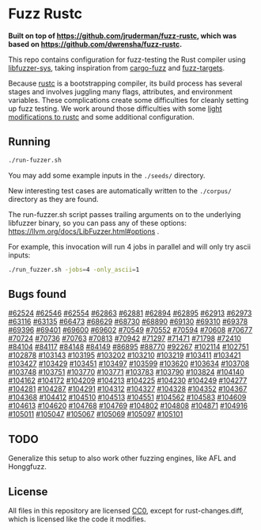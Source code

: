 # Fuzz Rustc

**Built on top of https://github.com/jruderman/fuzz-rustc, which was based on https://github.com/dwrensha/fuzz-rustc.**

This repo contains configuration for fuzz-testing the Rust compiler using [libfuzzer-sys](https://github.com/rust-fuzz/libfuzzer),
taking inspiration from [cargo-fuzz](https://github.com/rust-fuzz/cargo-fuzz) and [fuzz-targets](https://github.com/rust-fuzz/targets).

Because [rustc](https://github.com/rust-lang/rust) is a bootstrapping compiler, its build process has several stages
and involves juggling many flags, attributes, and environment variables. These complications create some difficulties for
cleanly setting up fuzz testing. We work around those difficulties with some
[light modifications to rustc](rust-changes.diff) and some additional configuration.


## Running


```sh
./run-fuzzer.sh
```

You may add some example inputs in the `./seeds/` directory.

New interesting test cases are automatically written to the `./corpus/` directory as they are found.

The run-fuzzer.sh script passes trailing arguments on to the underlying libfuzzer binary,
so you can pass any of these options: https://llvm.org/docs/LibFuzzer.html#options .

For example, this invocation will run 4 jobs in parallel and will only try ascii inputs:

```sh
./run_fuzzer.sh -jobs=4 -only_ascii=1
```

## Bugs found

[#62524](https://github.com/rust-lang/rust/issues/62524)
[#62546](https://github.com/rust-lang/rust/issues/62546)
[#62554](https://github.com/rust-lang/rust/issues/62554)
[#62863](https://github.com/rust-lang/rust/issues/62863)
[#62881](https://github.com/rust-lang/rust/issues/62881)
[#62894](https://github.com/rust-lang/rust/issues/62894)
[#62895](https://github.com/rust-lang/rust/issues/62895)
[#62913](https://github.com/rust-lang/rust/issues/62913)
[#62973](https://github.com/rust-lang/rust/issues/62973)
[#63116](https://github.com/rust-lang/rust/issues/63116)
[#63135](https://github.com/rust-lang/rust/issues/63135)
[#66473](https://github.com/rust-lang/rust/issues/66473)
[#68629](https://github.com/rust-lang/rust/issues/68629)
[#68730](https://github.com/rust-lang/rust/issues/68730)
[#68890](https://github.com/rust-lang/rust/issues/68890)
[#69130](https://github.com/rust-lang/rust/issues/69130)
[#69310](https://github.com/rust-lang/rust/issues/69310)
[#69378](https://github.com/rust-lang/rust/issues/69378)
[#69396](https://github.com/rust-lang/rust/issues/69396)
[#69401](https://github.com/rust-lang/rust/issues/69401)
[#69600](https://github.com/rust-lang/rust/issues/69600)
[#69602](https://github.com/rust-lang/rust/issues/69602)
[#70549](https://github.com/rust-lang/rust/issues/70549)
[#70552](https://github.com/rust-lang/rust/issues/70552)
[#70594](https://github.com/rust-lang/rust/issues/70594)
[#70608](https://github.com/rust-lang/rust/issues/70608)
[#70677](https://github.com/rust-lang/rust/issues/70677)
[#70724](https://github.com/rust-lang/rust/issues/70724)
[#70736](https://github.com/rust-lang/rust/issues/70736)
[#70763](https://github.com/rust-lang/rust/issues/70763)
[#70813](https://github.com/rust-lang/rust/issues/70813)
[#70942](https://github.com/rust-lang/rust/issues/70942)
[#71297](https://github.com/rust-lang/rust/issues/71297)
[#71471](https://github.com/rust-lang/rust/issues/71471)
[#71798](https://github.com/rust-lang/rust/issues/71798)
[#72410](https://github.com/rust-lang/rust/issues/72410)
[#84104](https://github.com/rust-lang/rust/issues/84104)
[#84117](https://github.com/rust-lang/rust/issues/84117)
[#84148](https://github.com/rust-lang/rust/issues/84148)
[#84149](https://github.com/rust-lang/rust/issues/84149)
[#86895](https://github.com/rust-lang/rust/issues/86895)
[#88770](https://github.com/rust-lang/rust/issues/88770)
[#92267](https://github.com/rust-lang/rust/issues/92267)
[#102114](https://github.com/rust-lang/rust/issues/102114)
[#102751](https://github.com/rust-lang/rust/issues/102751)
[#102878](https://github.com/rust-lang/rust/issues/102878)
[#103143](https://github.com/rust-lang/rust/issues/103143)
[#103195](https://github.com/rust-lang/rust/issues/103195)
[#103202](https://github.com/rust-lang/rust/issues/103202)
[#103210](https://github.com/rust-lang/rust/issues/103210)
[#103219](https://github.com/rust-lang/rust/issues/103219)
[#103411](https://github.com/rust-lang/rust/issues/103411)
[#103421](https://github.com/rust-lang/rust/issues/103421)
[#103427](https://github.com/rust-lang/rust/issues/103427)
[#103429](https://github.com/rust-lang/rust/issues/103429)
[#103451](https://github.com/rust-lang/rust/issues/103451)
[#103497](https://github.com/rust-lang/rust/issues/103497)
[#103599](https://github.com/rust-lang/rust/issues/103599)
[#103620](https://github.com/rust-lang/rust/issues/103620)
[#103634](https://github.com/rust-lang/rust/issues/103634)
[#103708](https://github.com/rust-lang/rust/issues/103708)
[#103748](https://github.com/rust-lang/rust/issues/103748)
[#103751](https://github.com/rust-lang/rust/issues/103751)
[#103770](https://github.com/rust-lang/rust/issues/103770)
[#103771](https://github.com/rust-lang/rust/issues/103771)
[#103783](https://github.com/rust-lang/rust/issues/103783)
[#103790](https://github.com/rust-lang/rust/issues/103790)
[#103824](https://github.com/rust-lang/rust/issues/103824)
[#104140](https://github.com/rust-lang/rust/issues/104140)
[#104162](https://github.com/rust-lang/rust/issues/104162)
[#104172](https://github.com/rust-lang/rust/issues/104172)
[#104209](https://github.com/rust-lang/rust/issues/104209)
[#104213](https://github.com/rust-lang/rust/issues/104213)
[#104225](https://github.com/rust-lang/rust/issues/104225)
[#104230](https://github.com/rust-lang/rust/issues/104230)
[#104249](https://github.com/rust-lang/rust/issues/104249)
[#104277](https://github.com/rust-lang/rust/issues/104277)
[#104281](https://github.com/rust-lang/rust/issues/104281)
[#104287](https://github.com/rust-lang/rust/issues/104287)
[#104291](https://github.com/rust-lang/rust/issues/104291)
[#104312](https://github.com/rust-lang/rust/issues/104312)
[#104327](https://github.com/rust-lang/rust/issues/104327)
[#104328](https://github.com/rust-lang/rust/issues/104328)
[#104352](https://github.com/rust-lang/rust/issues/104352)
[#104367](https://github.com/rust-lang/rust/issues/104367)
[#104368](https://github.com/rust-lang/rust/issues/104368)
[#104412](https://github.com/rust-lang/rust/issues/104412)
[#104510](https://github.com/rust-lang/rust/issues/104510)
[#104513](https://github.com/rust-lang/rust/issues/104513)
[#104551](https://github.com/rust-lang/rust/issues/104551)
[#104562](https://github.com/rust-lang/rust/issues/104562)
[#104583](https://github.com/rust-lang/rust/issues/104583)
[#104609](https://github.com/rust-lang/rust/issues/104609)
[#104613](https://github.com/rust-lang/rust/issues/104613)
[#104620](https://github.com/rust-lang/rust/issues/104620)
[#104768](https://github.com/rust-lang/rust/issues/104768)
[#104769](https://github.com/rust-lang/rust/issues/104769)
[#104802](https://github.com/rust-lang/rust/issues/104802)
[#104808](https://github.com/rust-lang/rust/issues/104808)
[#104871](https://github.com/rust-lang/rust/issues/104871)
[#104916](https://github.com/rust-lang/rust/issues/104916)
[#105011](https://github.com/rust-lang/rust/issues/105011)
[#105047](https://github.com/rust-lang/rust/issues/105047)
[#105067](https://github.com/rust-lang/rust/issues/105067)
[#105069](https://github.com/rust-lang/rust/issues/105069)
[#105097](https://github.com/rust-lang/rust/issues/105097)
[#105101](https://github.com/rust-lang/rust/issues/105101)

## TODO

Generalize this setup to also work other fuzzing engines, like AFL and Honggfuzz.

## License

All files in this repository are licensed [CC0](https://creativecommons.org/publicdomain/zero/1.0/), except for rust-changes.diff, which is licensed like the code it modifies.
